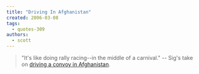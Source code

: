 ```yaml
---
title: "Driving In Afghanistan"
created: 2006-03-08
tags: 
  - quotes-309
authors: 
  - scott
---
```


> "It's like doing rally racing--in the middle of a carnival." -- Sig's take on [driving a convoy in Afghanistan](http://www.sigspace.net/node/260).
